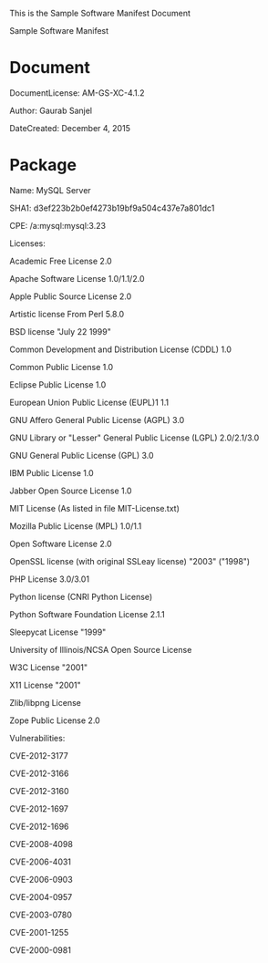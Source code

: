 This is the Sample Software Manifest Document

Sample Software Manifest

# Document

DocumentLicense: AM-GS-XC-4.1.2

Author: Gaurab Sanjel

DateCreated: December 4, 2015

# Package

Name: MySQL Server

SHA1: d3ef223b2b0ef4273b19bf9a504c437e7a801dc1

CPE: /a:mysql:mysql:3.23

Licenses: 

Academic Free License 2.0

Apache Software License 1.0/1.1/2.0

Apple Public Source License 2.0

Artistic license From Perl 5.8.0

BSD license "July 22 1999"

Common Development and Distribution License (CDDL)	1.0

Common Public License	1.0

Eclipse Public License 1.0

European Union Public License (EUPL)1 1.1

GNU Affero General Public License (AGPL) 3.0

GNU Library or "Lesser" General Public License (LGPL) 2.0/2.1/3.0

GNU General Public License (GPL) 3.0

IBM Public License 1.0

Jabber Open Source License 1.0

MIT License (As listed in file MIT-License.txt)

Mozilla Public License (MPL) 1.0/1.1

Open Software License 2.0

OpenSSL license (with original SSLeay license) "2003" ("1998")

PHP License 3.0/3.01

Python license (CNRI Python License)

Python Software Foundation License 2.1.1

Sleepycat License "1999"

University of Illinois/NCSA Open Source License	

W3C License "2001"

X11 License "2001"

Zlib/libpng License

Zope Public License 2.0

Vulnerabilities:

CVE-2012-3177

CVE-2012-3166

CVE-2012-3160

CVE-2012-1697

CVE-2012-1696

CVE-2008-4098

CVE-2006-4031

CVE-2006-0903

CVE-2004-0957

CVE-2003-0780

CVE-2001-1255

CVE-2000-0981
